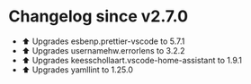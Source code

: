 # Changelog since v2.7.0
- ⬆ Upgrades esbenp.prettier-vscode to 5.7.1 
- ⬆ Upgrades usernamehw.errorlens to 3.2.2 
- ⬆ Upgrades keesschollaart.vscode-home-assistant to 1.9.1 
- ⬆ Upgrades yamllint to 1.25.0 

